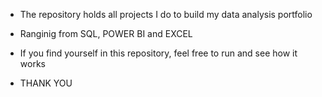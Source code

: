 * The repository holds all projects I do to build my data analysis portfolio
* Ranginig from SQL, POWER BI and EXCEL
* If you find yourself in this repository, feel free to run and see how it works


* THANK YOU
